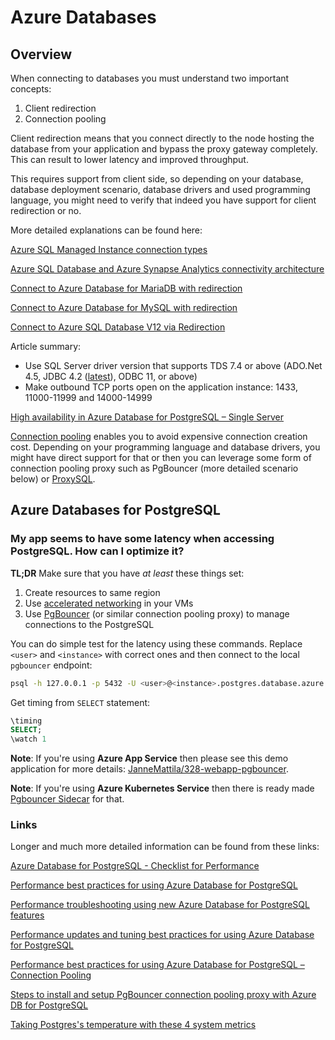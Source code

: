 # Azure Databases

## Overview

When connecting to databases you must understand two important concepts:

1. Client redirection
2. Connection pooling

Client redirection means that you connect directly to the node hosting the database
from your application and bypass the proxy gateway completely.
This can result to lower latency and improved throughput.

This requires support from client side, so depending on your
database, database deployment scenario, database drivers and used programming language, you might
need to verify that indeed you have support for client redirection or no.

More detailed explanations can be found here:

[Azure SQL Managed Instance connection types](https://docs.microsoft.com/en-us/azure/azure-sql/managed-instance/connection-types-overview)

[Azure SQL Database and Azure Synapse Analytics connectivity architecture](https://docs.microsoft.com/en-us/azure/azure-sql/database/connectivity-architecture)

[Connect to Azure Database for MariaDB with redirection](https://docs.microsoft.com/en-us/azure/mariadb/howto-redirection)

[Connect to Azure Database for MySQL with redirection](https://docs.microsoft.com/en-us/azure/mysql/howto-redirection)

[Connect to Azure SQL Database V12 via Redirection](https://techcommunity.microsoft.com/t5/datacat/connect-to-azure-sql-database-v12-via-redirection/ba-p/305362)

Article summary:
- Use SQL Server driver version that supports TDS 7.4 or above (ADO.Net 4.5, JDBC 4.2 ([latest](https://docs.microsoft.com/en-us/sql/connect/jdbc/download-microsoft-jdbc-driver-for-sql-server)), ODBC 11, or above)
- Make outbound TCP ports open on the application instance: 1433, 11000-11999 and 14000-14999

[High availability in Azure Database for PostgreSQL – Single Server](https://docs.microsoft.com/en-us/azure/postgresql/concepts-high-availability)

[Connection pooling](https://stackoverflow.blog/2020/10/14/improve-database-performance-with-connection-pooling/) enables you
to avoid expensive connection creation cost. Depending on your programming language and database drivers,
you might have direct support for that or then you can leverage some form of connection pooling proxy such as PgBouncer (more detailed scenario below)
or [ProxySQL](https://techcommunity.microsoft.com/t5/azure-database-for-mysql/deploy-proxysql-as-a-service-on-kubernetes-using-azure-database/ba-p/1105959).

## Azure Databases for PostgreSQL

### My app seems to have some latency when accessing PostgreSQL. How can I optimize it?

**TL;DR** Make sure that you have _at least_ these things set:

1. Create resources to same region
2. Use [accelerated networking](https://docs.microsoft.com/en-us/azure/virtual-network/create-vm-accelerated-networking-cli) in your VMs
3. Use [PgBouncer](https://techcommunity.microsoft.com/t5/azure-database-for-postgresql/steps-to-install-and-setup-pgbouncer-connection-pooling-proxy/ba-p/730555) (or similar connection pooling proxy) to manage connections to the PostgreSQL

You can do simple test for the latency using these commands.
Replace `<user>` and `<instance>` with correct ones and
then connect to the local `pgbouncer` endpoint:

```bash
psql -h 127.0.0.1 -p 5432 -U <user>@<instance>.postgres.database.azure.com -d postgres
```

Get timing from `SELECT` statement:

```sql
\timing
SELECT;
\watch 1
```

**Note**: If you're using **Azure App Service** then please see this demo application for more details: [JanneMattila/328-webapp-pgbouncer](https://github.com/JanneMattila/328-webapp-pgbouncer).

**Note**: If you're using **Azure Kubernetes Service** then there is ready made [Pgbouncer Sidecar](https://hub.docker.com/_/microsoft-azure-oss-db-tools-pgbouncer-sidecar) for that.

### Links

Longer and much more detailed information can be found from these links:

[Azure Database for PostgreSQL - Checklist for Performance](https://techcommunity.microsoft.com/t5/azure-database-for-postgresql/azure-database-for-postgresql-checklist-for-performance/ba-p/1113378)

[Performance best practices for using Azure Database for PostgreSQL](https://azure.microsoft.com/en-us/blog/performance-best-practices-for-using-azure-database-for-postgresql/)

[Performance troubleshooting using new Azure Database for PostgreSQL features](https://azure.microsoft.com/en-us/blog/performance-troubleshooting-using-new-azure-database-for-postgresql-features/)

[Performance updates and tuning best practices for using Azure Database for PostgreSQL](https://azure.microsoft.com/en-us/blog/performance-updates-and-tuning-best-practices-for-using-azure-database-for-postgresql/)

[Performance best practices for using Azure Database for PostgreSQL – Connection Pooling](https://azure.microsoft.com/en-us/blog/performance-best-practices-for-using-azure-database-for-postgresql-connection-pooling/)

[Steps to install and setup PgBouncer connection pooling proxy with Azure DB for PostgreSQL](https://techcommunity.microsoft.com/t5/azure-database-for-postgresql/steps-to-install-and-setup-pgbouncer-connection-pooling-proxy/ba-p/730555)

[Taking Postgres's temperature with these 4 system metrics](https://techcommunity.microsoft.com/t5/azure-database-for-postgresql/taking-postgres-s-temperature-with-these-4-system-metrics/ba-p/1187969)
